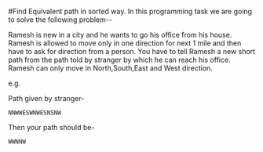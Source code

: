 #Find Equivalent path in sorted way.
In this programming task we are going to solve the following problem--

Ramesh is new in a city and he wants to go his office from his house.
Ramesh is allowed to move only in one direction for next 1 mile and then have to ask for direction from a person.
You have to tell Ramesh a new short path from the path told by stranger by which he can reach his office.
Ramesh can only move in North,South,East and West direction.

e.g.

Path given by stranger-

    NNWWESWNWESNSNW
Then your path should be-
    
    WWNNW